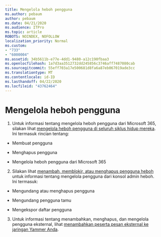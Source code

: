 ```yaml
---
title: Mengelola heboh pengguna
ms.author: pebaum
author: pebaum
ms.date: 04/21/2020
ms.audience: ITPro
ms.topic: article
ROBOTS: NOINDEX, NOFOLLOW
localization_priority: Normal
ms.custom:
- "733"
- "6000004"
ms.assetid: 34b5611b-e77e-4dd1-9480-a12c190fbaa3
ms.openlocfilehash: 1a7d3aa3512732dd245856c3746aff7487080cab
ms.sourcegitcommit: 55eff703a17e500681d8fa6a87eb067019ade3cc
ms.translationtype: MT
ms.contentlocale: id-ID
ms.lasthandoff: 04/22/2020
ms.locfileid: "43762464"
---
```

# <a name="managing-yammer-users"></a>Mengelola heboh pengguna

1. Untuk informasi tentang mengelola heboh pengguna dari Microsoft 365, silakan lihat [mengelola heboh pengguna di seluruh siklus hidup mereka](https://docs.microsoft.com/yammer/manage-yammer-users/manage-users-across-their-lifecycle). Ini termasuk rincian tentang:

  - Membuat pengguna

  - Menghapus pengguna

  - Mengelola heboh pengguna dari Microsoft 365

2. Silakan lihat [menambah, memblokir, atau menghapus pengguna heboh](https://alchemyportal.azurewebsites.net/Rule/ManageYammer%20users%20across%20their%20lifecycle%20from%20Office%20365) untuk informasi tentang mengelola pengguna dari konsol admin heboh. Ini termasuk:

  - Mengundang atau menghapus pengguna

  - Mengundang pengguna tamu

  - Mengekspor daftar pengguna

3. Untuk informasi tentang menambahkan, menghapus, dan mengelola pengguna eksternal, lihat [menambahkan peserta pesan eksternal ke jaringan Yammer Anda](https://docs.microsoft.com/yammer/work-with-external-users/add-external-participants).
